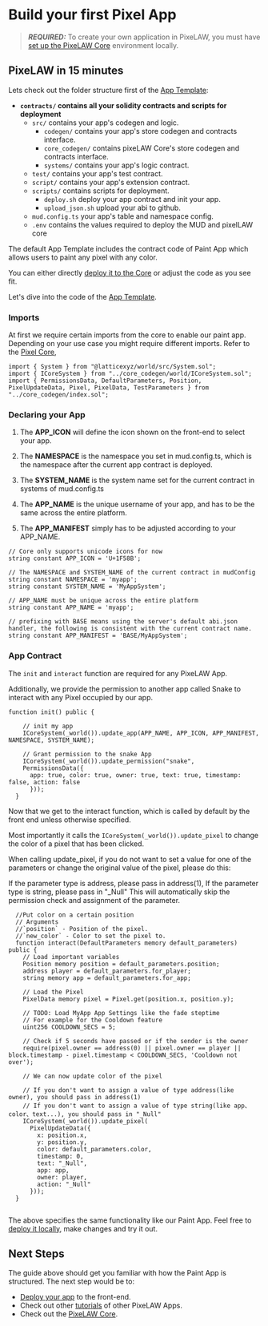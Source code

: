 # Build your first Pixel App

> **_REQUIRED:_** To create your own application in PixeLAW, you must have [set up the PixeLAW Core](../getting-started/quick-start-mud.md) environment locally.

## PixeLAW in 15 minutes

Lets check out the folder structure first of the [App Template](https://github.com/themetacat/pixelaw_app_template_mud):

- **`contracts/` contains all your solidity contracts and scripts for deployment**
  - `src/` contains your app's codegen and logic.
    - `codegen/` contains your app's store codegen and contracts interface.
    - `core_codegen/` contains pixeLAW Core's store codegen and contracts interface.
    - `systems/` contains your app's logic contract.
  - `test/` contains your app's test contract.
  - `script/` contains your app's extension contract.
  - `scripts/` contains scripts for deployment.
    - `deploy.sh` deploy your app contract and init your app.
    - `upload_json.sh` upload your abi to github.
  - `mud.config.ts` your app's table and namespace config.
  - `.env` contains the values required to deploy the MUD and pixelLAW core

The default App Template includes the contract code of Paint App which allows users to paint any pixel with any color.

You can either directly [deploy it to the Core](2-deploy-app-mud.md) or adjust the code as you see fit.

Let's dive into the code of the [App Template](https://github.com/themetacat/pixelaw_app_template_mud/tree/main).

### Imports

At first we require certain imports from the core to enable our paint app. Depending on your use case you might require different imports. Refer to the [Pixel Core](https://github.com/themetacat/pixelaw_core),

```solidity
import { System } from "@latticexyz/world/src/System.sol";
import { ICoreSystem } from "../core_codegen/world/ICoreSystem.sol";
import { PermissionsData, DefaultParameters, Position, PixelUpdateData, Pixel, PixelData, TestParameters } from "../core_codegen/index.sol";
```

### Declaring your App

1. The **APP_ICON** will define the icon shown on the front-end to select your app.


2. The **NAMESPACE** is the namespace you set in mud.config.ts, which is the namespace after the current app contract is deployed.

3. The **SYSTEM_NAME** is the system name set for the current contract in systems of mud.config.ts

4. The **APP_NAME** is the unique username of your app, and has to be the same across the entire platform.

5. The **APP_MANIFEST** simply has to be adjusted according to your APP_NAME.

```solidity
// Core only supports unicode icons for now
string constant APP_ICON = 'U+1F58B';

// The NAMESPACE and SYSTEM_NAME of the current contract in mudConfig
string constant NAMESPACE = 'myapp';
string constant SYSTEM_NAME = 'MyAppSystem';

// APP_NAME must be unique across the entire platform
string constant APP_NAME = 'myapp';

// prefixing with BASE means using the server's default abi.json handler, the following is consistent with the current contract name.
string constant APP_MANIFEST = 'BASE/MyAppSystem';
```

### App Contract
The `init` and `interact` function are required for any PixeLAW App.

Additionally, we provide the permission to another app called Snake to interact with any Pixel occupied by our app.
```solidity
function init() public {
    
    // init my app
    ICoreSystem(_world()).update_app(APP_NAME, APP_ICON, APP_MANIFEST, NAMESPACE, SYSTEM_NAME);

    // Grant permission to the snake App
    ICoreSystem(_world()).update_permission("snake", 
    PermissionsData({
      app: true, color: true, owner: true, text: true, timestamp: false, action: false
      })); 
  }

```
Now that we get to the interact function, which is called by default by the front end unless otherwise specified. 

Most importantly it calls the `ICoreSystem(_world()).update_pixel` to change the color of a pixel that has been clicked.

When calling update_pixel, if you do not want to set a value for one of the parameters or change the original value of the pixel, please do this:

If the parameter type is address, please pass in address(1),
If the parameter type is string, please pass in "_Null"
This will automatically skip the permission check and assignment of the parameter.

```solidity
  //Put color on a certain position
  // Arguments
  //`position` - Position of the pixel.
  //`new_color` - Color to set the pixel to.
  function interact(DefaultParameters memory default_parameters) public {
    // Load important variables
    Position memory position = default_parameters.position;
    address player = default_parameters.for_player;
    string memory app = default_parameters.for_app;

    // Load the Pixel
    PixelData memory pixel = Pixel.get(position.x, position.y);

    // TODO: Load MyApp App Settings like the fade steptime
    // For example for the Cooldown feature
    uint256 COOLDOWN_SECS = 5;

    // Check if 5 seconds have passed or if the sender is the owner
    require(pixel.owner == address(0) || pixel.owner == player || block.timestamp - pixel.timestamp < COOLDOWN_SECS, 'Cooldown not over');

    // We can now update color of the pixel

    // If you don't want to assign a value of type address(like owner), you should pass in address(1)
    // If you don't want to assign a value of type string(like app、color、text...), you should pass in "_Null"
    ICoreSystem(_world()).update_pixel(
      PixelUpdateData({
        x: position.x,
        y: position.y,
        color: default_parameters.color,
        timestamp: 0,
        text: "_Null",
        app: app,
        owner: player,
        action: "_Null"
      }));
  }
  
```

The above specifies the same functionality like our Paint App. Feel free to [deploy it locally](./2-deploy-app-mud.md), make changes and try it out.

## Next Steps

The guide above should get you familiar with how the Paint App is structured. The next step would be to:
- [Deploy your app](./2-deploy-app-mud.md) to the front-end.
- Check out other [tutorials](../how-to-play/tutorials.md) of other PixeLAW Apps.
- Check out the [PixeLAW Core](https://github.com/themetacat/pixelaw_core/tree/main).
